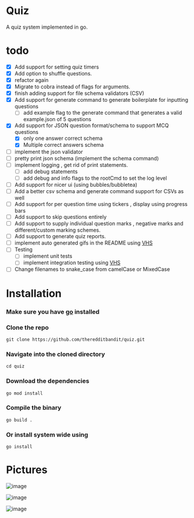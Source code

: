 # Quiz
A quiz system implemented in go.

# todo
- [x] Add support for setting quiz timers 
- [x] Add option to shuffle questions.
- [x] refactor again
- [x] Migrate to cobra instead of flags for arguments.
- [x] finish adding support for file schema validators (CSV)
- [x] Add support for generate command to generate boilerplate for inputting questions
  - [ ] add example flag to the generate command that generates a valid example.json of 5 questions
- [x] Add support for JSON question format/schema to support MCQ questions
  - [x] only one answer correct schema
  - [x] Multiple correct answers schema
- [ ] implement the json validator
- [ ] pretty print json schema (implement the schema command)
- [ ] implement logging , get rid of print statements.
  - [ ] add debug statements
  - [ ] add debug and info flags to the rootCmd to set the log level
- [ ] Add support for nicer ui (using bubbles/bubbletea)
- [ ] Add a better csv schema and generate command support for CSVs as well
- [ ] Add support for per question time using tickers , display using progress bars
- [ ] Add support to skip questions entirely
- [ ] Add support to supply individual question marks , negative marks and different/custom marking schemes.
- [ ] Add support to generate quiz reports.
- [ ] implement auto generated gifs in the README using [VHS](https://github.com/charmbracelet/vhs)
- [ ] Testing
  - [ ] implement unit tests
  - [ ] implement integration testing using [VHS](https://github.com/charmbracelet/vhs)
- [ ] Change filenames to snake_case from camelCase or MixedCase

# Installation

### Make sure you have [go](https://go.dev/) installed

### Clone the repo
    git clone https://github.com/theredditbandit/quiz.git
### Navigate into the cloned directory 
    cd quiz
### Download the dependencies
    go mod install
### Compile the binary
    go build .
### Or install system wide using
    go install 


# Pictures
![image](https://github.com/theredditbandit/quiz/assets/85390033/a8703257-b36d-43f2-87b3-a93800003ca8)

![image](https://github.com/theredditbandit/quiz/assets/85390033/b2d5e7da-aaa7-4196-835e-9e03f9870f8f)

![image](https://github.com/theredditbandit/quiz/assets/85390033/153b5555-f2e3-4c4e-acb7-4fcce081f16f)
